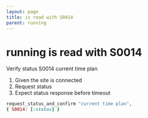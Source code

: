 ```yaml
---
layout: page
title: is read with S0014
parent: running
---
```


# running is read with S0014

Verify status S0014 current time plan

1. Given the site is connected
2. Request status
3. Expect status response before timeout

```ruby
request_status_and_confirm "current time plan",
{ S0014: [:status] }
```

